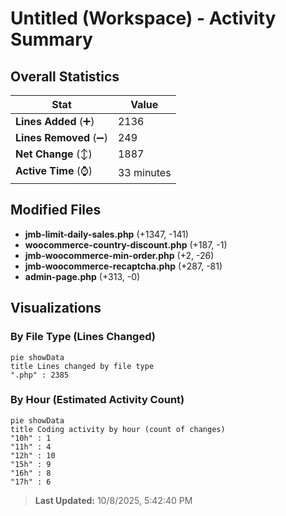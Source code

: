 # Untitled (Workspace) - Activity Summary 

## Overall Statistics

| Stat                   | Value                                                             |
| ---------------------- | ----------------------------------------------------------------- |
| **Lines Added** (➕)   | 2136                                          |
| **Lines Removed** (➖) | 249                                        |
| **Net Change** (↕)    | 1887                |
| **Active Time** (⌚)   | 33 minutes |


## Modified Files
- **jmb-limit-daily-sales.php** (+1347, -141)
- **woocommerce-country-discount.php** (+187, -1)
- **jmb-woocommerce-min-order.php** (+2, -26)
- **jmb-woocommerce-recaptcha.php** (+287, -81)
- **admin-page.php** (+313, -0)

## Visualizations

### By File Type (Lines Changed)

```mermaid
pie showData
title Lines changed by file type
".php" : 2385
```

### By Hour (Estimated Activity Count)

```mermaid
pie showData
title Coding activity by hour (count of changes)
"10h" : 1
"11h" : 4
"12h" : 10
"15h" : 9
"16h" : 8
"17h" : 6
```


> **Last Updated:** 10/8/2025, 5:42:40 PM